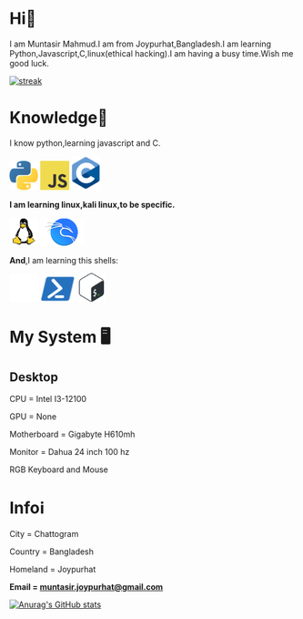 # Hi👋

I am Muntasir Mahmud.I am from Joypurhat,Bangladesh.I am learning Python,Javascript,C,linux(ethical hacking).I am having a busy time.Wish me good luck.


[![streak](https://codeium.com/badges/v2/user/covertly-exuberant-deerhound-80966/streak)](https://codeium.com/profile/covertly-exuberant-deerhound-80966)

# Knowledge🧠

I know python,learning javascript and C.
<p float="left">
   <img src=https://github.com/MuntasirSZN/MuntasirSZN/blob/main/python-5.svg width="10%">

   <img src=https://github.com/MuntasirSZN/MuntasirSZN/blob/main/logo-javascript.svg width="10%">
   <img src=https://github.com/MuntasirSZN/MuntasirSZN/blob/main/c-1.svg width="10%">
</p>

**I am learning linux,kali linux,to be specific.**
<p float="left">
  <img src=https://github.com/MuntasirSZN/MuntasirSZN/blob/main/linux-tux-1.svg width="10%">
  <img src=https://github.com/MuntasirSZN/MuntasirSZN/blob/main/kali-1.svg width="15%">
</p>

**And**,I am learning this shells:

<p float="left">
  <img src=https://github.com/MuntasirSZN/MuntasirSZN/blob/main/white_vertical_icon.png width="10%">
  <img src=https://github.com/MuntasirSZN/MuntasirSZN/blob/main/powershell.svg width="12%">
  <img src=https://github.com/MuntasirSZN/MuntasirSZN/blob/main/download-icon-bash%2Blight-1331550887015467022_512.png width="10%">
</p>

# My System 🖥️

## **Desktop**

CPU = Intel I3-12100

GPU = None

Motherboard = Gigabyte H610mh

Monitor = Dahua 24 inch 100 hz

RGB Keyboard and Mouse

# Infoℹ️

City = Chattogram

Country = Bangladesh

Homeland = Joypurhat

**Email = muntasir.joypurhat@gmail.com**

[![Anurag's GitHub stats](https://github-readme-stats.vercel.app/api?username=muntasirszn&show_icons=true&theme=nightowl)](https://github.com/anuraghazra/github-readme-stats)
<!---
MuntasirSZN/MuntasirSZN is a ✨ special ✨ repository because its `README.md` (this file) appears on your GitHub profile.
You can click the Preview link to take a look at your changes.
--->

